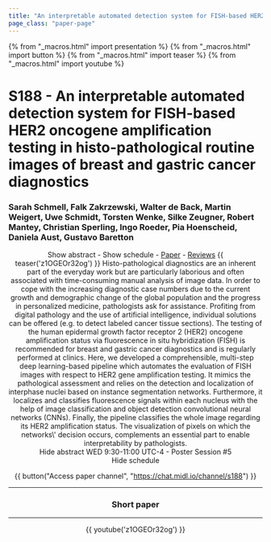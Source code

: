 ```yaml
---
title: "An interpretable automated detection system for FISH-based HER2 oncogene amplification testing in histo-pathological routine images of breast and gastric cancer diagnostics"
page_class: "paper-page"
---
```


{% from "_macros.html" import presentation %}
{% from "_macros.html" import button %}
{% from "_macros.html" import teaser %}
{% from "_macros.html" import youtube %}

# S188 - An interpretable automated detection system for FISH-based HER2 oncogene amplification testing in histo-pathological routine images of breast and gastric cancer diagnostics


### Sarah Schmell, Falk Zakrzewski, Walter de Back, Martin Weigert, Uwe Schmidt, Torsten Wenke, Silke Zeugner, Robert Mantey, Christian Sperling, Ingo Roeder, Pia Hoenscheid, Daniela Aust, Gustavo Baretton

<center><a class="toggle_visibility" data-selector=".paper_abstract" data-level="3">Show abstract</a>
        - <a class="toggle_visibility" data-selector=".paper_qa" data-level="3">Show schedule</a>
        - <a href="https://openreview.net/pdf?id=qDEYfzeK7k">Paper</a>
        - <a href="https://openreview.net/forum?id=qDEYfzeK7k">Reviews</a>
        {{ teaser('z1OGEOr32og') }}

<span class="paper_abstract">
        Histo-pathological diagnostics are an inherent part of the everyday work but are particularly laborious and often associated with time-consuming manual analysis of image data. In order to cope with the increasing diagnostic case numbers due to the current growth and demographic change of the global population and the progress in personalized medicine, pathologists ask for assistance. Profiting from digital pathology and the use of artificial intelligence, individual solutions can be offered (e.g. to detect labeled cancer tissue sections). The testing of the human epidermal growth factor receptor 2 (HER2) oncogene amplification status via fluorescence in situ hybridization (FISH) is recommended for breast and gastric cancer diagnostics and is regularly performed at clinics. Here, we developed a comprehensible, multi-step deep learning-based pipeline which automates the evaluation of FISH images with respect to HER2 gene amplification testing. It mimics the pathological assessment and relies on the detection and localization of interphase nuclei based on instance segmentation networks. Furthermore, it localizes and classifies fluorescence signals within each nucleus with the help of image classification and object detection convolutional neural networks (CNNs). Finally, the pipeline classifies the whole image regarding its HER2 amplification status. The visualization of pixels on which the networks\' decision occurs, complements an essential part to enable interpretability by pathologists.
        <span class="actions">
  <br/>
  <a class="toggle_visibility" data-level="2">Hide abstract</a></span>
</span>

<span class="paper_qa">
        WED 9:30-11:00 UTC-4 - Poster Session #5
        <br/>
        <span class="actions"><a class="toggle_visibility" data-level="2">Hide schedule</a></span>
</span>

{{ button("Access paper channel", "https://chat.midl.io/channel/s188") }}

---

### Short paper

---

{{ youtube('z1OGEOr32og') }}